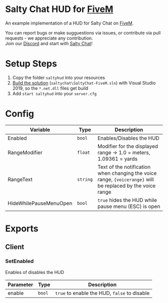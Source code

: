# Salty Chat HUD for [FiveM](https://fivem.net/)

An example implementation of a HUD for Salty Chat on [FiveM](https://fivem.net/).  

You can report bugs or make sugguestions via issues, or contribute via pull requests - we appreciate any contribution.  
Join our [Discord](https://discord.gg/MBCnqSf) and start with [Salty Chat](https://www.saltmine.de/)!

# Setup Steps
1. Copy the folder `saltyhud` into your resources
2. [Build the solution](https://github.com/saltminede/saltychat-docs/blob/master/installing-vs.md#installing-visual-studio) (`saltychat\SaltyChat-FiveM.sln`) with Visual Studio 2019, so the `*.net.dll` files get build
3. Add `start saltyhud` into your `server.cfg`

# Config
Variable | Type | Description
------------- | ------------- | -------------
Enabled | `bool` | Enables/Disables the HUD
RangeModifier | `float` | Modifier for the displayed range -> 1.0 = meters, 1.09361 = yards 
RangeText | `string` | Text of the notification when changing the voice range, `{voicerange}` will be replaced by the voice range
HideWhilePauseMenuOpen | `bool` | `true` hides the HUD while pause menu (ESC) is open

# Exports
## Client
### SetEnabled
Enables of disables the HUD

Parameter | Type | Description
------------ | ------------- | -------------
enable | `bool` | `true` to enable the HUD, `false` to disable
